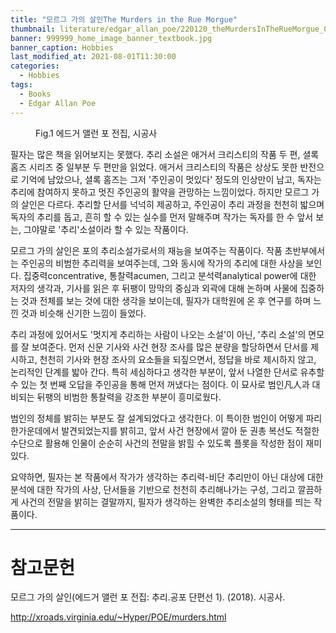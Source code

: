 ```yaml
---
title: "모르그 가의 살인The Murders in the Rue Morgue"
thumbnail: literature/edgar_allan_poe/220120_theMurdersInTheRueMorgue_00.jpg
banner: 999999_home_image_banner_textbook.jpg
banner_caption: Hobbies
last_modified_at: 2021-08-01T11:30:00
categories:
  - Hobbies
tags:
  - Books
  - Edgar Allan Poe
---
```


<figure class="align-center" style="width: 200px">
  <a href="/assets/images/literature/edgar_allan_poe/220120_EdgarAllanPoe_00.jpg">
  <img src="{{ site.url }}{{ site.baseurl }}/assets/images/literature/edgar_allan_poe/220120_EdgarAllanPoe_00.jpg" alt="">
  </a>
  <figcaption>
  Fig.1 에드거 앨런 포 전집, 시공사
  </figcaption>
</figure>

필자는 많은 책을 읽어보지는 못했다. 추리 소설은 애거서 크리스티의 작품 두 편, 셜록 홈즈 시리즈 중 일부분 두 편만을 읽었다. 애거서 크리스티의 작품은 상상도 못한 반전으로 기억에 남았으나, 셜록 홈즈는 그저 '주인공이 멋있다' 정도의 인상만이 남고, 독자는 추리에 참여하지 못하고 멋진 주인공의 활약을 관망하는 느낌이었다. 하지만 모르그 가의 살인은 다르다. 추리할 단서를 넉넉히 제공하고, 주인공이 추리 과정을 천천히 밟으며 독자의 추리를 돕고, 흔히 할 수 있는 실수를 먼저 말해주며 작가는 독자를 한 수 앞서 보는, 그야말로 '추리'소설이라 할 수 있는 작품이다.

모르그 가의 살인은 포의 추리소설가로서의 재능을 보여주는 작품이다. 작품 초반부에서는 주인공의 비범한 추리력을 보여주는데, 그와 동시에 작가의 추리에 대한 사상을 보인다. 집중력concentrative, 통찰력acumen, 그리고 분석력analytical power에 대한 저자의 생각과, 기사를 읽은 후 뒤팽이 망막의 중심과 외곽에 대해 논하며 사물에 집중하는 것과 전체를 보는 것에 대한 생각을 보이는데, 필자가 대학원에 온 후 연구를 하며 느낀 것과 비슷해 신기한 느낌이 들었다.

추리 과정에 있어서도 '멋지게 추리하는 사람이 나오는 소설'이 아닌, '추리 소설'의 면모를 잘 보여준다. 먼저 신문 기사와 사건 현장 조사를 많은 분량을 할당하면서 단서를 제시하고, 천천히 기사와 현장 조사의 요소들을 되짚으면서, 정답을 바로 제시하지 않고, 논리적인 단계를 밟아 간다. 특히 세심하다고 생각한 부분이, 앞서 나열한 단서로 유추할 수 있는 첫 번째 오답을 주인공을 통해 먼저 꺼냈다는 점이다. 이 묘사로 범인凡人과 대비되는 뒤팽의 비범한 통찰력을 강조한 부분이 흥미로웠다.

범인의 정체를 밝히는 부분도 잘 설계되었다고 생각한다. 이 특이한 범인이 어떻게 파리 한가운데에서 발견되었는지를 밝히고, 앞서 사건 현장에서 깔아 둔 권총 복선도 적절한 수단으로 활용해 인물이 순순히 사건의 전말을 밝힐 수 있도록 플롯을 작성한 점이 재미있다.

요약하면, 필자는 본 작품에서 작가가 생각하는 추리력-비단 추리만이 아닌 대상에 대한 분석에 대한 작가의 사상, 단서들을 기반으로 천천히 추리해나가는 구성, 그리고 깔끔하게 사건의 전말을 밝히는 결말까지, 필자가 생각하는 완벽한 추리소설의 형태를 띄는 작품이다.

---
# 참고문헌

모르그 가의 살인(에드거 앨런 포 전집: 추리.공포 단편선 1). (2018). 시공사.

http://xroads.virginia.edu/~Hyper/POE/murders.html
